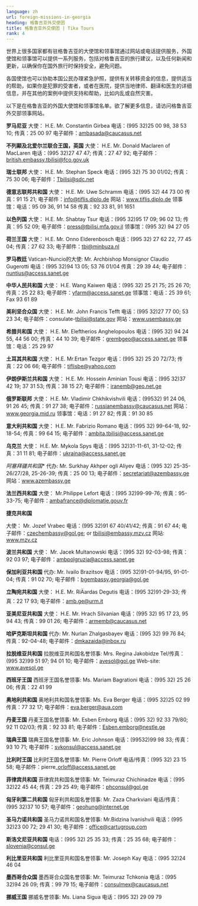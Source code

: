 ```yaml
---
language: zh
url: foreign-missions-in-georgia
heading: 格鲁吉亚外交使团
title: 格鲁吉亚外交使团 | Tika Tours
rank: 4
---
```

<div class="row content-row"><!-- 902 (1)-->
<div class="col-xs-12 col-sm-6 col-md-6"><!-- 1249 -->

世界上很多国家都有驻格鲁吉亚的大使馆和领事馆通过网站或电话提供服务，外国使馆和领事馆可以提供一系列服务，包括对格鲁吉亚的旅行建议，以及任何新闻和更新，以确保你在国外旅行时保持安全，避免问题。


</div>

<div class="col-xs-12 col-sm-6 col-md-6"><!-- 1250 -->

各国使馆也可以协助本国公民办理紧急护照，提供有关转移资金的信息，提供适当的帮助，如果你是犯罪的受害者，或者在医院，提供当地律师、翻译和医生的详细信息，并在其他的案例中提供支持和帮助，比如内乱或自然灾害。

</div>

</div>

<div class="row content-row"><!-- 903 (2)-->
<div class="col-xs-12"><!-- 1251 -->

以下是在格鲁吉亚的外国大使馆和领事馆名单。欲了解更多信息，请访问格鲁吉亚外交部领事网站。

</div>

</div>

<div class="row content-row"><!-- 904 (3)-->
<div class="col-xs-12 col-sm-6 col-md-6"><!-- 1252 -->

**罗马尼亚**
大使： H.E. Mr. Constantin Girbea
电话：(995 32)25 00 98, 38 53 10; 传真：25 00 97
电子邮件：ambasada@caucasus.net


**不列颠及北爱尔兰联合王国，英国**
大使： H.E. Mr. Donald Maclaren of MacLaren
电话：(995 32)27 47 47; 传真：27 47 92;
电子邮件：british.embassy.tbilisi@fco.gov.uk



**瑞士联邦**
大使： H.E. Mr. Stephan Speck
电话：(995 32) 75 30 01/02; 传真：75 30 06;
电子邮件：Tbilisi@sdc.net


**德意志联邦共和国**
大使： H.E. Mr. Uwe Schramm
电话：(995 32) 44 73 00 传真：91 15 21;
电子邮件：info@tiflis.diplo.de
网站：www.tiflis.diplo.de
领事馆：电话：95 09 36, 91 14 58 传真：92 33 81, 91 1651


**以色列国**
大使： H.E. Mr. Shabtay Tsur
电话：(995 32)95 17 09; 96 02 13; 传真：95 52 09;
电子邮件：press@tbilisi.mfa.gov.il
领事馆：(995 32) 94 27 05


**荷兰王国**
大使： H.E. Mr. Onno Elderenbosch
电话：(995 32) 27 62 22, 77 45 04; 传真：27 62 33;
电子邮件：tbi@minbuza.nl


**罗马教廷**
Vatican-Nuncio的大使: Mr. Archbishop Monsignor Claudio Gugerotti
电话：(995 32)94 13 05; 53 76 01/04 传真：29 39 44;
电子邮件：nuntius@access.sanet.ge


**中华人民共和国**
大使： H.E. Wang Kaiwen
电话：(995 32) 25 21 75; 25 26 70; 传真：25 22 83;
电子邮件：yfarm@access.sanet.ge
领事馆：电话：25 39 61; Fax 93 61 89


**美利坚合众国**
大使： H.E. Mr. John Francis Tefft
电话：(995 32)27 77 00; 53 23 34;
电子邮件：consulate\-tbilisi@state.gov
网站：www.usembassy.ge


**希腊共和国**
大使： H.E. Mr. Eleftherios Anghelopoulos
电话：(995 32) 94 24 55, 44 56 00; 传真：44 10 39;
电子邮件：grembgeo@access.sanet.ge
领事馆：电话：25 29 97


**土耳其共和国**
大使： H.E. Mr.Ertan Tezgor
电话：(995 32) 25 20 72/73; 传真：22 06 66;
电子邮件：tiflisbe@yahoo.com


**伊朗伊斯兰共和国**
大使： H.E. Mr. Hossein Aminian Tousi
电话：(995 32)37 42 19; 37 31 53; 传真：38 15 27;
电子邮件：iranemb@geo.net.ge


**俄罗斯联邦**
大使： H.E. Mr. Vladimir Chkhikvishvili
电话：(99532) 91 24 06, 91 26 45; 传真：91 27 38;
电子邮件：russianembassy@caucasus.net
网站：www.georgia.mid.ru
领事馆：电话：91 27 82; 传真：91 30 85


**意大利共和国**
大使： H.E. Mr. Fabrizio Romano
电话：(995 32) 99\-64\-18, 92\-18\-54; 传真：99 64 15;
电子邮件：ambita.tbilisi@access.sanet.ge


**乌克兰**
大使： H.E. Mr. Mykola Spys
电话：(995 32)31\-11\-61, 31\-12\-02; 传真：31 11 81;
电子邮件：ukraina@access.sanet.ge


*阿塞拜疆共和国**
代办: Mr. Surkhay Akhper ogli Aliyev
电话：(995 32) 25\-35\-26/27/28, 25\-26\-39; 传真：25 00 13;
电子邮件：secretariat@azembassy.ge
网站：www.azembassy.ge


**法兰西共和国**
大使： Mr.Philippe Lefort
电话：(995 32)99\-99\-76; 传真：95\-33\-75;
电子邮件：ambafrance@diplomatie.gouv.fr

</div>

<div class="col-xs-12 col-sm-6 col-md-6"><!-- 1253 -->

**捷克共和国**

大使： Mr. Jozef Vrabec
电话：(995 32)91 67 40/41/42; 传真：91 67 44;
电子邮件：czechembassy@gol.ge; or tbilisi@embassy.mzv.cz
网站: www.mzv.cz


**波兰共和国**
大使： Mr. Jacek Multanowski
电话：(995 32) 92\-03\-98; 传真：92 03 97;
电子邮件：ambpolgruzja@access.sanet.ge


**保加利亚共和国**
代办: Mr. Ivailo Brazitsov
电话：(995 32)91\-01\-94/95, 91\-01\-04; 传真：91 02 70;
电子邮件：bgembassy.georgia@gol.ge


**立陶宛共和国**
大使： H.E. Mr. RiÄardas Degutis
电话：(995 32)91\-29\-33; 传真：22 17 93;
电子邮件：amb.ge@urm.it


**亚美尼亚共和国**
大使： H.E. Mr. Hrach Silvanian
电话：(995 32) 95 17 23, 95 94 43; 传真：99 01 26;
电子邮件：armemb@caucasus.net


**哈萨克斯坦共和国**
代办: Mr. Nurlan Zhalgasbayev
电话：(995 32) 99 76 84; 传真：92\-04\-48;
电子邮件：dmkazaida@inbox.ru


**拉脱维亚共和国**
拉脱维亚共和国名誉领事: Mrs. Regina Jakobidze
Tel/传真：(995 32)99 51 97; 94 01 10;
电子邮件：avesol@gol.ge Web\-site: www.avesol.ge


**西班牙王国**
西班牙王国名誉领事: Ms. Mariam Bagrationi
电话：(995 32) 25 26 06; 传真：22 41 99


**奥地利共和国**
奥地利共和国名誉领事: Ms. Eva Berger
电话：(995 32)25 02 99 传真：77 32 17;
电子邮件：eva.berger@aua.com


**丹麦王国**
丹麦王国名誉领事: Mr. Esben Emborg
电话：(995 32) 92 33 79/80; 92 11 02/03; 传真：92 33 81;
电子邮件：Esben.emborg@nestle.ge


**瑞典王国**
瑞典王国名誉领事: Mr. Eric Johnson
电话：(99532)99 98 33; 传真：93 10 71;
电子邮件：svkonsul@access.sanet.ge


**比利时王国**
比利时王国名誉领事: Mr. Pierre Orloff
电话/传真：(995 32) 23 15 58;
电子邮件：pierre\_orloff@access.sanet.ge


**菲律宾共和国**
菲律宾共和国名誉领事: Mr. Teimuraz Chichinadze
电话：(995 32)22 45 44; 传真：29 25 49;
电子邮件：phconsul@gol.ge


**匈牙利第二共和国**
匈牙利共和国名誉领事: Mr. Zaza Charkviani
电话/传真：(995 32)37 10 57;
电子邮件：geohung@internet.ge


**圣马力诺共和国**
圣马力诺共和国名誉领事: Mr.Bidzina Ivanishvili
电话：(995 32)23 00 72; 29 41 30;
电子邮件：office@cartugroup.com


**斯洛文尼亚共和国**
电话：(995 32) 25 35 33; 传真：25 35 68;
电子邮件：slovenia@consul.ge


**利比里亚共和国**
利比里亚共和国名誉领事: Mr. Joseph Kay
电话：(995 32)24 46 04


**墨西哥合众国**
墨西哥合众国名誉领事: Mr. Teimuraz Tchkonia
电话：(995 32)94 26 09; 传真：99 79 15;
电子邮件：consulmex@caucasus.net


**挪威王国**
挪威名誉领事: Ms. Liana Sigua
电话：(995 32) 29 09 79



</div>

</div>

